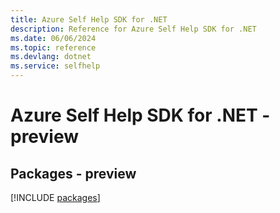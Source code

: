 ```yaml
---
title: Azure Self Help SDK for .NET
description: Reference for Azure Self Help SDK for .NET
ms.date: 06/06/2024
ms.topic: reference
ms.devlang: dotnet
ms.service: selfhelp
---
```

# Azure Self Help SDK for .NET - preview
## Packages - preview
[!INCLUDE [packages](self-help-index.md)]